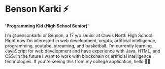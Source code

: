 # Benson Karki ⚡

**'Programming Kid (High School Senior)'**

I’m @bensonkarki or Benson, a 17 y/o senior at Clovis North High School. Right now I’m interested in web development, crypto, artificial intelligence, programming, youtube, streaming, and basketball. I’m currently learning JavaScript for web development and have experience with Java, HTML, and CSS. In the future I want to work with blockchain or artificial intelligence technologies. If you're seeing this from my college application, hello 👋😁

<!---
bensonkarki/bensonkarki is a ✨ special ✨ repository because its `README.md` (this file) appears on your GitHub profile.
You can click the Preview link to take a look at your changes.
--->
